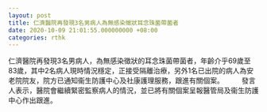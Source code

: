 ```yaml
---
layout: post
title: 仁濟醫院再發現3名男病人為無感染徵狀耳念珠菌帶菌者
date: 2020-10-09 21:01:55.000000000 +08:00
categories: rthk
---
```


仁濟醫院再發現3名男病人，為無感染徵狀的耳念珠菌帶菌者，年齡介乎69歲至83歲，其中2名病人現時情況穩定，正接受隔離治療，另外1名已出院的病人為安老院院友，院方已通知衞生防護中心及社康護理服務，跟進有關個案。
　　 
發言人表示，醫院會繼續緊密監察病人的情況，並已將有關個案呈報醫管局及衞生防護中心作出跟進。
